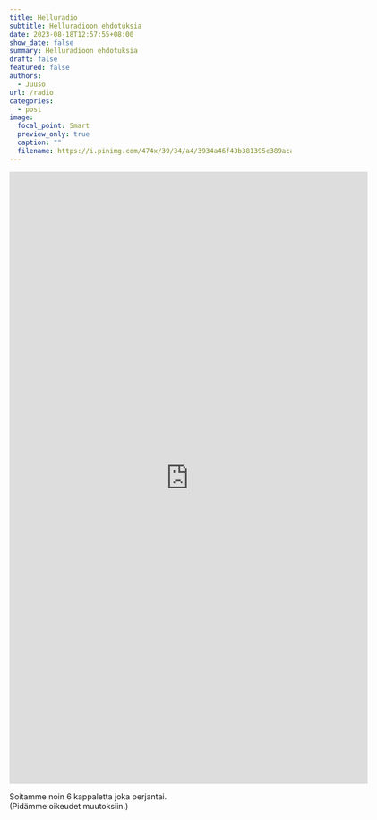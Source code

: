 ```yaml
---
title: Helluradio
subtitle: Helluradioon ehdotuksia
date: 2023-08-18T12:57:55+08:00
show_date: false
summary: Helluradioon ehdotuksia
draft: false
featured: false
authors:
  - Juuso
url: /radio
categories:
  - post
image:
  focal_point: Smart
  preview_only: true
  caption: ""
  filename: https://i.pinimg.com/474x/39/34/a4/3934a46f43b381395c389acaef16609e.jpg
---
```


<iframe src="https://docs.google.com/forms/d/e/1FAIpQLSePlmJnbOvjXIQuFwhoeNNqMQMnPtzMX09-2tpfiAds-8TtKg/viewform?embedded=true" width="640" height="1093" frameborder="0" marginheight="0" marginwidth="0">Ladataan…</iframe>

<br>

Soitamme noin 6 kappaletta joka perjantai.  
 (Pidämme oikeudet muutoksiin.)
